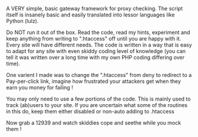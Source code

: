A VERY simple, basic gateway framework for proxy checking. The script itself is insanely basic and easily translated into lessor languages like Python (lulz).

Do NOT run it out of the box. Read the code, read my hints, experiment and keep anything from writing to ".htaccess" off until you are happy with it. Every site will have different needs. The code is written in a way that is easy to adapt for any site with even skiddy coding level of knowledge (you can tell it was written over a long time with my own PHP coding differing over time).

One varient I made was to change the ".htaccess" from deny to redirect to a Pay-per-click link, imagine how frustrated your attackers get when they earn you money for failing !

You may only need to use a few portions of the code. This is mainly used to track (ab)users to your site. If you are uncertain what some of the routines in this do, keep them either disabled or non-auto adding to .htaccess

Now grab a 12939 and watch skiddies cope and seethe while you mock them !
